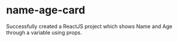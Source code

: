 # name-age-card

Successfully created a ReactJS project which shows Name and Age through a variable using props.
